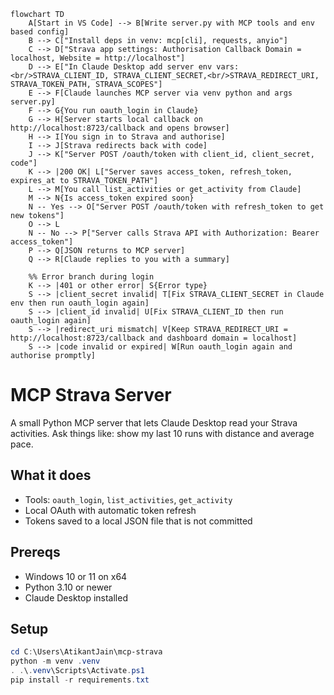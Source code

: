 ```mermaid
flowchart TD
    A[Start in VS Code] --> B[Write server.py with MCP tools and env based config]
    B --> C["Install deps in venv: mcp[cli], requests, anyio"]
    C --> D["Strava app settings: Authorisation Callback Domain = localhost, Website = http://localhost"]
    D --> E["In Claude Desktop add server env vars:<br/>STRAVA_CLIENT_ID, STRAVA_CLIENT_SECRET,<br/>STRAVA_REDIRECT_URI, STRAVA_TOKEN_PATH, STRAVA_SCOPES"]
    E --> F[Claude launches MCP server via venv python and args server.py]
    F --> G{You run oauth_login in Claude}
    G --> H[Server starts local callback on http://localhost:8723/callback and opens browser]
    H --> I[You sign in to Strava and authorise]
    I --> J[Strava redirects back with code]
    J --> K["Server POST /oauth/token with client_id, client_secret, code"]
    K --> |200 OK| L["Server saves access_token, refresh_token, expires_at to STRAVA_TOKEN_PATH"]
    L --> M[You call list_activities or get_activity from Claude]
    M --> N{Is access_token expired soon}
    N -- Yes --> O["Server POST /oauth/token with refresh_token to get new tokens"]
    O --> L
    N -- No --> P["Server calls Strava API with Authorization: Bearer access_token"]
    P --> Q[JSON returns to MCP server]
    Q --> R[Claude replies to you with a summary]

    %% Error branch during login
    K --> |401 or other error| S{Error type}
    S --> |client_secret invalid| T[Fix STRAVA_CLIENT_SECRET in Claude env then run oauth_login again]
    S --> |client_id invalid| U[Fix STRAVA_CLIENT_ID then run oauth_login again]
    S --> |redirect_uri mismatch| V[Keep STRAVA_REDIRECT_URI = http://localhost:8723/callback and dashboard domain = localhost]
    S --> |code invalid or expired| W[Run oauth_login again and authorise promptly]
```



# MCP Strava Server

A small Python MCP server that lets Claude Desktop read your Strava activities. Ask things like: show my last 10 runs with distance and average pace.

## What it does
- Tools: `oauth_login`, `list_activities`, `get_activity`
- Local OAuth with automatic token refresh
- Tokens saved to a local JSON file that is not committed

## Prereqs
- Windows 10 or 11 on x64
- Python 3.10 or newer
- Claude Desktop installed

## Setup
```powershell
cd C:\Users\AtikantJain\mcp-strava
python -m venv .venv
. .\.venv\Scripts\Activate.ps1
pip install -r requirements.txt
